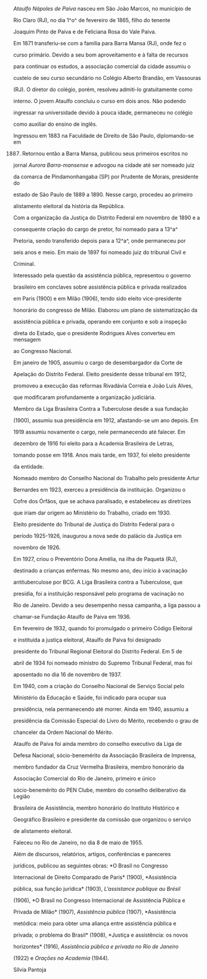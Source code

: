 

*Ataulfo Nápoles de Paiva* nasceu em São João Marcos, no município de

Rio Claro (RJ), no dia 1^o^ de fevereiro de 1865, filho do tenente

Joaquim Pinto de Paiva e de Feliciana Rosa do Vale Paiva.



Em 1871 transferiu-se com a família para Barra Mansa (RJ), onde fez o

curso primário. Devido a seu bom aproveitamento e à falta de recursos

para continuar os estudos, a associação comercial da cidade assumiu o

custeio de seu curso secundário no Colégio Alberto Brandão, em Vassouras

(RJ). O diretor do colégio, porém, resolveu admiti-lo gratuitamente como

interno. O jovem Ataulfo concluiu o curso em dois anos. Não podendo

ingressar na universidade devido à pouca idade, permaneceu no colégio

como auxiliar do ensino de inglês.



Ingressou em 1883 na Faculdade de Direito de São Paulo, diplomando-se em

1887. Retornou então a Barra Mansa, publicou seus primeiros escritos no

jornal *Aurora Barra-mansense* e advogou na cidade até ser nomeado juiz

da comarca de Pindamonhangaba (SP) por Prudente de Morais, presidente do

estado de São Paulo de 1889 a 1890. Nesse cargo, procedeu ao primeiro

alistamento eleitoral da história da República.



Com a organização da Justiça do Distrito Federal em novembro de 1890 e a

consequente criação do cargo de pretor, foi nomeado para a 13^a^

Pretoria, sendo transferido depois para a 12^a^, onde permaneceu por

seis anos e meio. Em maio de 1897 foi nomeado juiz do tribunal Civil e

Criminal.



Interessado pela questão da assistência pública, representou o governo

brasileiro em conclaves sobre assistência pública e privada realizados

em Paris (1900) e em Milão (1906), tendo sido eleito vice-presidente

honorário do congresso de Milão. Elaborou um plano de sistematização da

assistência pública e privada, operando em conjunto e sob a inspeção

direta do Estado, que o presidente Rodrigues Alves converteu em mensagem

ao Congresso Nacional.



Em janeiro de 1905, assumiu o cargo de desembargador da Corte de

Apelação do Distrito Federal. Eleito presidente desse tribunal em 1912,

promoveu a execução das reformas Rivadávia Correia e João Luís Alves,

que modificaram profundamente a organização judiciária.



Membro da Liga Brasileira Contra a Tuberculose desde a sua fundação

(1900), assumiu sua presidência em 1912, afastando-se um ano depois. Em

1919 assumiu novamente o cargo, nele permanecendo até falecer. Em

dezembro de 1916 foi eleito para a Academia Brasileira de Letras,

tomando posse em 1918. Anos mais tarde, em 1937, foi eleito presidente

da entidade.



Nomeado membro do Conselho Nacional do Trabalho pelo presidente Artur

Bernardes em 1923, exerceu a presidência da instituição. Organizou o

Cofre dos Órfãos, que se achava paralisado, e estabeleceu as diretrizes

que iriam dar origem ao Ministério do Trabalho, criado em 1930.



Eleito presidente do Tribunal de Justiça do Distrito Federal para o

período 1925-1926, inaugurou a nova sede do palácio da Justiça em

novembro de 1926.



Em 1927, criou o Preventório Dona Amélia, na ilha de Paquetá (RJ),

destinado a crianças enfermas. No mesmo ano, deu início à vacinação

antituberculose por BCG. A Liga Brasileira contra a Tuberculose, que

presidia, foi a instituição responsável pelo programa de vacinação no

Rio de Janeiro. Devido a seu desempenho nessa campanha, a liga passou a

chamar-se Fundação Ataulfo de Paiva em 1936.



Em fevereiro de 1932, quando foi promulgado o primeiro Código Eleitoral

e instituída a justiça eleitoral, Ataulfo de Paiva foi designado

presidente do Tribunal Regional Eleitoral do Distrito Federal. Em 5 de

abril de 1934 foi nomeado ministro do Supremo Tribunal Federal, mas foi

aposentado no dia 16 de novembro de 1937.



Em 1940, com a criação do Conselho Nacional de Serviço Social pelo

Ministério da Educação e Saúde, foi indicado para ocupar sua

presidência, nela permanecendo até morrer. Ainda em 1940, assumiu a

presidência da Comissão Especial do Livro do Mérito, recebendo o grau de

chanceler da Ordem Nacional do Mérito.



Ataulfo de Paiva foi ainda membro do conselho executivo da Liga de

Defesa Nacional, sócio-benemérito da Associação Brasileira de Imprensa,

membro fundador da Cruz Vermelha Brasileira, membro honorário da

Associação Comercial do Rio de Janeiro, primeiro e único

sócio-benemérito do PEN Clube, membro do conselho deliberativo da Legião

Brasileira de Assistência, membro honorário do Instituto Histórico e

Geográfico Brasileiro e presidente da comissão que organizou o serviço

de alistamento eleitoral.



Faleceu no Rio de Janeiro, no dia 8 de maio de 1955.



Além de discursos, relatórios, artigos, conferências e pareceres

jurídicos, publicou as seguintes obras: *O Brasil no Congresso

Internacional de Direito Comparado de Paris* (1900), *Assistência

pública, sua função jurídica* (1903), *L’assistance publique au Brésil*

(1906), *O Brasil no Congresso Internacional de Assistência Pública e

Privada de Milão* (1907), *Assistência pública* (1907), *Assistência

metódica: meio para obter uma aliança entre assistência pública e

privada; o problema do Brasil* (1908), *Justiça e assistência: os novos

horizontes* (1916), *Assistência pública e privada no Rio de Janeiro*

(1922) e *Orações na Academia* (1944).



Sílvia Pantoja



